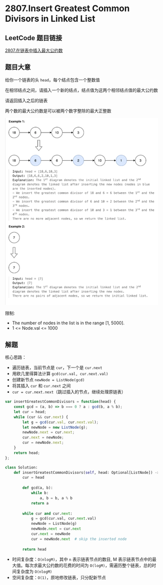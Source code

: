 # 2807.Insert Greatest Common Divisors in Linked List

## LeetCode 题目链接

[2807.在链表中插入最大公约数](https://leetcode.cn/problems/insert-greatest-common-divisors-in-linked-list/)

## 题目大意

给你一个链表的头 `head`，每个结点包含一个整数值

在相邻结点之间，请插入一个新的结点，结点值为这两个相邻结点值的最大公约数 

请返回插入之后的链表

两个数的最大公约数是可以被两个数字整除的最大正整数

![alt text](https://github.com/donnapersonal/picx-images-hosting/raw/master/image.4g4nwq9qk5.webp)

限制:
- The number of nodes in the list is in the range [1, 5000].
- 1 <= Node.val <= 1000

## 解题

核心思路：
- 遍历链表，当前节点是 `cur`，下一个是 `cur.next`
- 用欧几里得算法计算 `gcd(cur.val, cur.next.val)`
- 创建新节点 `newNode = ListNode(gcd)`
- 将其插入 `cur` 和 `cur.next` 之间
- `cur = cur.next.next`（跳过插入的节点，继续处理原链表）

```js
var insertGreatestCommonDivisors = function(head) {
    const gcd = (a, b) => b === 0 ? a : gcd(b, a % b);
    let cur = head;
    while (cur && cur.next) {
        let g = gcd(cur.val, cur.next.val);
        let newNode = new ListNode(g);
        newNode.next = cur.next;
        cur.next = newNode;
        cur = newNode.next;
    }
    return head;
};
```
```python
class Solution:
    def insertGreatestCommonDivisors(self, head: Optional[ListNode]) -> Optional[ListNode]:
        cur = head

        def gcd(a, b):
            while b:
                a, b = b, a % b
            return a
            
        while cur and cur.next:
            g = gcd(cur.val, cur.next.val)
            newNode = ListNode(g)
            newNode.next = cur.next
            cur.next = newNode
            cur = newNode.next  # skip the inserted node

        return head
```

- 时间复杂度：`O(nlogM)`，其中 `n` 表示链表节点的数目, M 表示链表节点中的最大值。每次求最大公约数的花费的时间为 `O(logM)`，需遍历整个链表，总的时间复杂度为 `O(nlogM)`
- 空间复杂度：`O(1)`，原地修改链表，只分配新节点